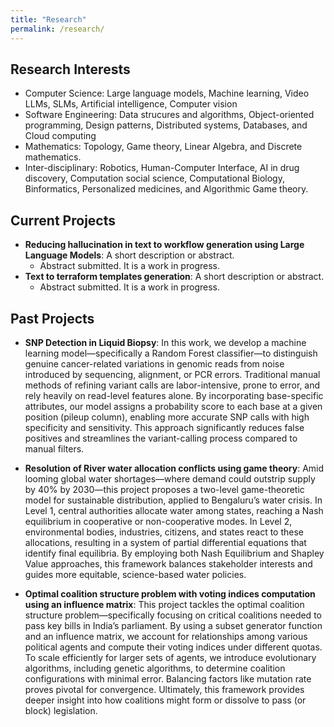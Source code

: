 ```yaml
---
title: "Research"
permalink: /research/
---
```


## Research Interests
- Computer Science: Large language models, Machine learning, Video LLMs, SLMs, Artificial intelligence, Computer vision
- Software Engineering: Data strucures and algorithms, Object-oriented programming, Design patterns, Distributed systems, Databases, and Cloud computing
- Mathematics: Topology, Game theory, Linear Algebra, and Discrete mathematics.
- Inter-disciplinary: Robotics, Human-Computer Interface, AI in drug discovery, Computation social science, Computational Biology, Binformatics, Personalized medicines, and Algorithmic Game theory.

## Current Projects

- **Reducing hallucination in text to workflow generation using Large Language Models**: A short description or abstract.  
  - Abstract submitted. It is a work in progress.
- **Text to terraform templates generation**: A short description or abstract.  
  - Abstract submitted. It is a work in progress.
 
## Past Projects

- **SNP Detection in Liquid Biopsy**: In this work, we develop a machine learning model—specifically a Random Forest classifier—to distinguish genuine cancer-related variations in genomic reads from noise introduced by sequencing, alignment, or PCR errors. Traditional manual methods of refining variant calls are labor-intensive, prone to error, and rely heavily on read-level features alone. By incorporating base-specific attributes, our model assigns a probability score to each base at a given position (pileup column), enabling more accurate SNP calls with high specificity and sensitivity. This approach significantly reduces false positives and streamlines the variant-calling process compared to manual filters.

- **Resolution of River water allocation conflicts using game theory**: Amid looming global water shortages—where demand could outstrip supply by 40% by 2030—this project proposes a two-level game-theoretic model for sustainable distribution, applied to Bengaluru’s water crisis. In Level 1, central authorities allocate water among states, reaching a Nash equilibrium in cooperative or non-cooperative modes. In Level 2, environmental bodies, industries, citizens, and states react to these allocations, resulting in a system of partial differential equations that identify final equilibria. By employing both Nash Equilibrium and Shapley Value approaches, this framework balances stakeholder interests and guides more equitable, science-based water policies.

- **Optimal coalition structure problem with voting indices computation using an influence matrix**: This project tackles the optimal coalition structure problem—specifically focusing on critical coalitions needed to pass key bills in India’s parliament. By using a subset generator function and an influence matrix, we account for relationships among various political agents and compute their voting indices under different quotas. To scale efficiently for larger sets of agents, we introduce evolutionary algorithms, including genetic algorithms, to determine coalition configurations with minimal error. Balancing factors like mutation rate proves pivotal for convergence. Ultimately, this framework provides deeper insight into how coalitions might form or dissolve to pass (or block) legislation.
